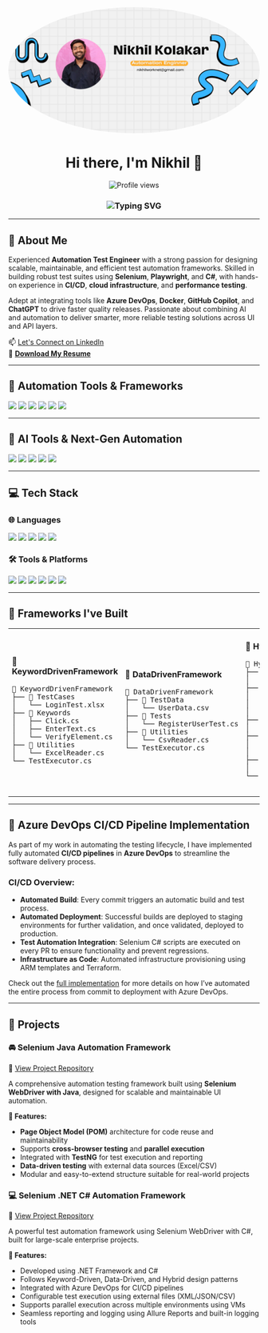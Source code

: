 <!-- Header Section -->

<p align="center">
  <img src="https://github.com/NikhilKolapkar/NikhilKolapkar/blob/19bb08f86002124424a4c0c8c16bd175edee3811/NIKHIL%20KOLAPKAR.png" alt="Nikhil Kolapkar" width="1280" style="border-radius: 50%;" />
</p>

<h1 align="center">Hi there, I'm Nikhil 👋</h1>
<p align="center">
  <img src="https://komarev.com/ghpvc/?username=NikhilKolapkar&label=Profile%20views&color=0e75b6&style=flat" alt="Profile views" />
</p>

<h3 align="center">
  <img src="https://readme-typing-svg.demolab.com?font=Fira+Code&size=22&pause=1000&color=36BCF7&center=true&vCenter=true&width=600&lines=Automation+Test+Engineer+%7C+C%23+%7C+Selenium+%7C+Playwright+%7C+CI%2FCD+%7C+AI+in+Testing" alt="Typing SVG" />
</h3>

---

## 💫 About Me

Experienced **Automation Test Engineer** with a strong passion for designing scalable, maintainable, and efficient test automation frameworks. Skilled in building robust test suites using **Selenium**, **Playwright**, and **C#**, with hands-on experience in **CI/CD**, **cloud infrastructure**, and **performance testing**.

Adept at integrating tools like **Azure DevOps**, **Docker**, **GitHub Copilot**, and **ChatGPT** to drive faster quality releases. Passionate about combining AI and automation to deliver smarter, more reliable testing solutions across UI and API layers.

 
📫 [Let's Connect on LinkedIn](https://www.linkedin.com/in/nikhilkolapkar/)  
📄 [**Download My Resume**](https://github.com/NikhilKolapkar/NikhilKolapkar/6532460ba35abcae4d5fbdc0efdac2db234b52e4/Nikhil%20Kolapkar.pdf)
<!-- 📄 [**Download My Resume**](https://github.com/NikhilKolapkar/NikhilKolapkar/blob/6532460ba35abcae4d5fbdc0efdac2db234b52e4/Nikhil%20Kolapkar.pdf)-->

---

## 🧪 Automation Tools & Frameworks

<p align="left">
  <img src="https://img.shields.io/badge/selenium-%23009639.svg?style=for-the-badge&logo=selenium&logoColor=white"/>
  <img src="https://img.shields.io/badge/testng-%23FF6C37.svg?style=for-the-badge&logo=testng&logoColor=white"/>
  <img src="https://img.shields.io/badge/cucumber-%23327A4F.svg?style=for-the-badge&logo=cucumber&logoColor=white"/>
  <img src="https://img.shields.io/badge/playwright-%23121011.svg?style=for-the-badge&logo=playwright&logoColor=green"/>
  <img src="https://img.shields.io/badge/postman-%23FF6C37.svg?style=for-the-badge&logo=postman&logoColor=white"/>
  <img src="https://img.shields.io/badge/rest%20assured-00C7B7?style=for-the-badge&logo=swagger&logoColor=white"/>
</p>

---

## 🧠 AI Tools & Next-Gen Automation

<p align="left">
  <img src="https://img.shields.io/badge/ChatGPT-00A67E?style=for-the-badge&logo=openai&logoColor=white"/>
  <img src="https://img.shields.io/badge/GitHub%20Copilot-22272E?style=for-the-badge&logo=github&logoColor=white"/>
  <img src="https://img.shields.io/badge/k6-%23000000.svg?style=for-the-badge&logo=k6&logoColor=white"/>
  <img src="https://img.shields.io/badge/apache%20jmeter-D22128?style=for-the-badge&logo=apachejmeter&logoColor=white"/>
  <img src="https://img.shields.io/badge/Allure%20Reports-%235C2D91.svg?style=for-the-badge"/>
</p>

---

## 💻 Tech Stack

### 🌐 Languages

<p align="left">
  <img src="https://img.shields.io/badge/c%23-%23239120.svg?style=for-the-badge&logo=csharp&logoColor=white"/>
  <img src="https://img.shields.io/badge/java-%23ED8B00.svg?style=for-the-badge&logo=openjdk&logoColor=white"/>
  <img src="https://img.shields.io/badge/javascript-%23323330.svg?style=for-the-badge&logo=javascript&logoColor=%23F7DF1E"/>
  <img src="https://img.shields.io/badge/html5-%23E34F26.svg?style=for-the-badge&logo=html5&logoColor=white"/>
  <img src="https://img.shields.io/badge/.NET-5C2D91?style=for-the-badge&logo=.net&logoColor=white"/>
</p>

### 🛠 Tools & Platforms

<p align="left">
  <img src="https://img.shields.io/badge/azure%20devops-%230072C6.svg?style=for-the-badge&logo=azuredevops&logoColor=white"/>
  <img src="https://img.shields.io/badge/docker-%230db7ed.svg?style=for-the-badge&logo=docker&logoColor=white"/>
  <img src="https://img.shields.io/badge/jira-%230A0FFF.svg?style=for-the-badge&logo=jira&logoColor=white"/>
  <img src="https://img.shields.io/badge/github-%23121011.svg?style=for-the-badge&logo=github&logoColor=white"/>
  <img src="https://img.shields.io/badge/maven-%23C71A36.svg?style=for-the-badge&logo=apachemaven&logoColor=white"/>
  <img src="https://img.shields.io/badge/sqlite-%2307405e.svg?style=for-the-badge&logo=sqlite&logoColor=white"/>
</p>

---

## 🧱 Frameworks I've Built

<table>
  <tr>
    <td>
      <h3>📁 KeywordDrivenFramework</h3>
      <pre>
📁 KeywordDrivenFramework
├── 📁 TestCases
│   └── LoginTest.xlsx
├── 📁 Keywords
│   ├── Click.cs
│   ├── EnterText.cs
│   └── VerifyElement.cs
├── 📁 Utilities
│   └── ExcelReader.cs
└── TestExecutor.cs
      </pre>
    </td>
    <td>
      <h3>📁 DataDrivenFramework</h3>
      <pre>
📁 DataDrivenFramework
├── 📁 TestData
│   └── UserData.csv
├── 📁 Tests
│   └── RegisterUserTest.cs
├── 📁 Utilities
│   └── CsvReader.cs
└── TestExecutor.cs
      </pre>
    </td>
    <td>
      <h3>📁 HybridFramework</h3>
      <pre>
📁 HybridFramework
├── 📁 TestCases
│   └── AddUserTest.xlsx
├── 📁 Keywords
│   ├── Click.cs
│   ├── EnterText.cs
│   └── VerifyElement.cs
├── 📁 TestData
│   └── Users.csv
├── 📁 Utilities
│   ├── CsvReader.cs
│   └── ExcelReader.cs
├── 📁 Config
│   └── config.json
└── HybridExecutor.cs
      </pre>
    </td>
  </tr>
</table>

---

## 🚀 Azure DevOps CI/CD Pipeline Implementation

As part of my work in automating the testing lifecycle, I have implemented fully automated **CI/CD pipelines** in **Azure DevOps** to streamline the software delivery process.

### CI/CD Overview:
- **Automated Build**: Every commit triggers an automatic build and test process.
- **Automated Deployment**: Successful builds are deployed to staging environments for further validation, and once validated, deployed to production.
- **Test Automation Integration**: Selenium C# scripts are executed on every PR to ensure functionality and prevent regressions.
- **Infrastructure as Code**: Automated infrastructure provisioning using ARM templates and Terraform.

Check out the [full implementation](link-to-repository) for more details on how I’ve automated the entire process from commit to deployment with Azure DevOps.

---

## 📂 Projects

### 🚘 Selenium Java Automation Framework

🔗 [View Project Repository](https://github.com/NikhilKolapkar/Selenium_Java_Automation/tree/main)

A comprehensive automation testing framework built using **Selenium WebDriver with Java**, designed for scalable and maintainable UI automation.  

**🔧 Features:**
- **Page Object Model (POM)** architecture for code reuse and maintainability  
- Supports **cross-browser testing** and **parallel execution**  
- Integrated with **TestNG** for test execution and reporting  
- **Data-driven testing** with external data sources (Excel/CSV)  
- Modular and easy-to-extend structure suitable for real-world projects

### 💻 Selenium .NET C# Automation Framework
🔗 [View Project Repository](https://github.com/NikhilKolapkar/.NetFramework.git)

A powerful test automation framework using Selenium WebDriver with C#, built for large-scale enterprise projects.

**🔧 Features:**

- Developed using .NET Framework and C#
- Follows Keyword-Driven, Data-Driven, and Hybrid design patterns
- Integrated with Azure DevOps for CI/CD pipelines
- Configurable test execution using external files (XML/JSON/CSV)
- Supports parallel execution across multiple environments using VMs
- Seamless reporting and logging using Allure Reports and built-in logging tools
